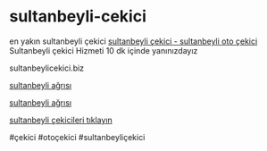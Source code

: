 # sultanbeyli-cekici
en yakın sultanbeyli çekici
[sultanbeyli çekici - sultanbeyli oto çekici]( https://www.sultanbeylicekici.biz)
Sultanbeyli çekici Hizmeti 10 dk içinde yanınızdayız

sultanbeylicekici.biz

[sultanbeyli ağrısı](https://sultanbeylicekici.biz/)

[sultanbeyli ağrısı](https://sultanbeylicekici.biz/)

[sultanbeyli çekicileri tıklayın](https://sultanbeylicekici.biz/)

#çekici #otoçekici #sultanbeyliçekici
